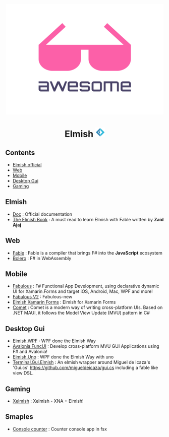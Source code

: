 <div align="center">
	<img width="500" height="350" src="media/logo.svg" alt="Awesome">
    <h1>Elmish <img height="30" src="media/Fsharp_logo.png" alt="Awesome"></h1>
</div>

## Contents

- [Elmish official](#elmish)
- [Web](#web)
- [Mobile](#mobile)
- [Desktop Gui](#desktop-gui)
- [Gaming](#gaming)

## Elmish

- [Doc](https://elmish.github.io/elmish/) : Official documentation
- [The Elmish Book](https://zaid-ajaj.github.io/the-elmish-book/) : A must read to learn Elmish with Fable written by **Zaid Ajaj**

## Web

- [Fable](https://fable.io/resources.html) : Fable is a compiler that brings F# into the **JavaScript** ecosystem
- [Bolero](https://fsbolero.io/docs/Elmish) : F# in WebAssembly

## Mobile

- [Fabulous](https://fsprojects.github.io/Fabulous/) : F# Functional App Development, using declarative dynamic UI for Xamarin.Forms and target iOS, Android, Mac, WPF and more!
- [Fabulous V2](https://github.com/TimLariviere/Fabulous-new) : Fabulous-new
- [Elmish Xamarin Forms](https://github.com/dboris/elmish-forms) : Elmish for Xamarin Forms
- [Comet](https://github.com/dotnet/Comet) : Comet is a modern way of writing cross-platform UIs. Based on .NET MAUI, it follows the Model View Update (MVU) pattern in C#

## Desktop Gui

- [Elmish.WPF](https://github.com/elmish/Elmish.WPF) : WPF done the Elmish Way
- [Avalonia FuncUI](https://github.com/fsprojects/Avalonia.FuncUI) : Develop cross-platform MVU GUI Applications using F# and Avalonia!
- [Elmish.Uno](https://github.com/unoplatform/Elmish.Uno) : WPF done the Elmish Way with uno
- [Terminal.Gui.Elmish](https://github.com/DieselMeister/Terminal.Gui.Elmish) : An elmish wrapper around Miguel de Icaza's 'Gui.cs' https://github.com/migueldeicaza/gui.cs including a fable like view DSL.


## Gaming

- [Xelmish](https://github.com/ChrisPritchard/Xelmish) : Xelmish - XNA + Elmish!

## Smaples

- [Console counter](https://gist.github.com/evilz/2e4f7d2914aedafe656b5842d5186f63) : Counter console app in fsx
